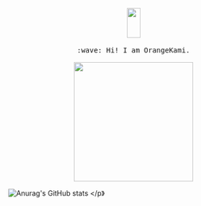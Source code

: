 <p align="center">
  <img src="https://c.tenor.com/74l5y1hUdtwAAAAi/pokemon.gif" width="27px" height="60px">
  <br><br>
  <samp>
    :wave: Hi! I am OrangeKami.
    <br><br>
    <img src="https://c.tenor.com/_irU8oUff_IAAAAC/anya-anya-forger.giff" width="240px" align="center">  
  </samp>

![Anurag's GitHub stats](https://github-readme-stats.vercel.app/api?username=anuraghazra&show_icons=true&theme=radical)
  </p》

